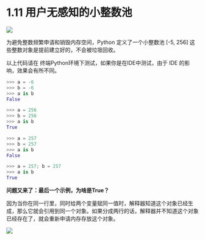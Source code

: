 # 1.11 用户无感知的小整数池
![](http://image.iswbm.com/20200804124133.png)

为避免整数频繁申请和销毁内存空间，Python 定义了一个小整数池 [-5, 256] 这些整数对象是提前建立好的，不会被垃圾回收。

以上代码请在 终端Python环境下测试，如果你是在IDE中测试，由于 IDE 的影响，效果会有所不同。

```python
>>> a = -6
>>> b = -6
>>> a is b
False

>>> a = 256
>>> b = 256
>>> a is b
True

>>> a = 257
>>> b = 257
>>> a is b
False

>>> a = 257; b = 257
>>> a is b
True
```

**问题又来了：最后一个示例，为啥是True？**

因为当你在同一行里，同时给两个变量赋同一值时，解释器知道这个对象已经生成，那么它就会引用到同一个对象。如果分成两行的话，解释器并不知道这个对象已经存在了，就会重新申请内存存放这个对象。

![](http://image.iswbm.com/20200607174235.png)
